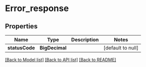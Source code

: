# Error_response

## Properties

| Name           | Type           | Description | Notes             |
| -------------- | -------------- | ----------- | ----------------- |
| **statusCode** | **BigDecimal** |             | [default to null] |

[[Back to Model list]](../README.md#documentation-for-models) [[Back to API list]](../README.md#documentation-for-api-endpoints) [[Back to README]](../README.md)
